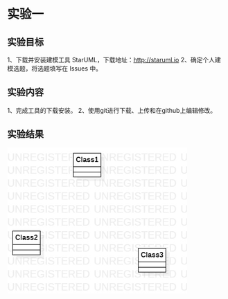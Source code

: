 # 实验一

## 实验目标

1、下载并安装建模工具 StarUML，下载地址：http://staruml.io
2、确定个人建模选题，将选题填写在 Issues 中。

## 实验内容
1、完成工具的下载安装。
2、使用git进行下载、上传和在github上编辑修改。

## 实验结果

![第一个UML图](./model1.jpg)
